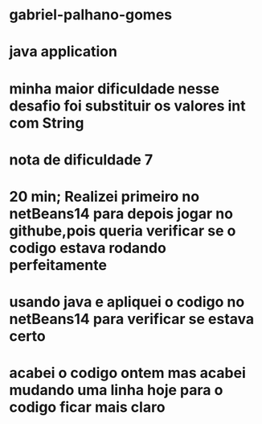 # gabriel-palhano-gomes
# java application
# minha maior dificuldade nesse desafio foi substituir os valores int com String
# nota de dificuldade 7
# 20 min; Realizei primeiro no netBeans14 para depois jogar no githube,pois queria verificar se o codigo estava rodando perfeitamente
# usando java e apliquei o codigo no netBeans14 para verificar se estava certo
# acabei o codigo ontem mas acabei mudando uma linha hoje para o codigo ficar mais claro
